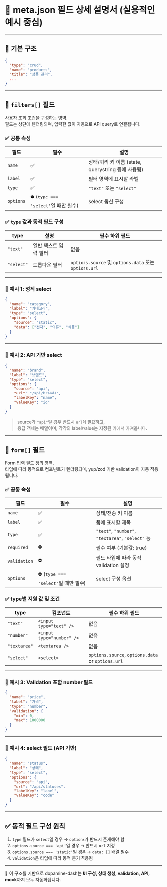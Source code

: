 # 📘 meta.json 필드 상세 설명서 (실용적인 예시 중심)

---

## 🧱 기본 구조

```json
{
  "type": "crud",
  "name": "products",
  "title": "상품 관리",
  ...
}
```

---

## 🔹 `filters[]` 필드

사용자 조회 조건을 구성하는 영역.  
필드는 상단에 렌더링되며, 입력한 값이 자동으로 API query로 연결됩니다.

### ✅ 공통 속성

| 필드 | 필수 | 설명 |
|------|------|------|
| `name` | ✅ | 상태/쿼리 키 이름 (state, querystring 등에 사용됨) |
| `label` | ✅ | 필터 영역에 표시할 라벨 |
| `type` | ✅ | `"text"` 또는 `"select"` |
| `options` | ⛔ (`type === 'select'`일 때만 필수) | select 옵션 구성 |

### ✅ `type` 값과 동적 필드 구성

| type | 설명 | 필수 하위 필드 |
|------|------|----------------|
| `"text"` | 일반 텍스트 입력 필터 | 없음 |
| `"select"` | 드롭다운 필터 | `options.source` 및 `options.data` 또는 `options.url` |

---

### 🔸 예시 1: 정적 select

```json
{
  "name": "category",
  "label": "카테고리",
  "type": "select",
  "options": {
    "source": "static",
    "data": ["전자", "의류", "식품"]
  }
}
```

---

### 🔸 예시 2: API 기반 select

```json
{
  "name": "brand",
  "label": "브랜드",
  "type": "select",
  "options": {
    "source": "api",
    "url": "/api/brands",
    "labelKey": "name",
    "valueKey": "id"
  }
}
```

> source가 `"api"`일 경우 반드시 `url`이 필요하고,  
> 응답 객체는 배열이며, 각각의 label/value는 지정된 키에서 가져옵니다.

---

## 🔹 `form[]` 필드

Form 입력 필드 정의 영역.  
타입에 따라 동적으로 컴포넌트가 렌더링되며, yup/zod 기반 validation이 자동 적용됩니다.

### ✅ 공통 속성

| 필드 | 필수 | 설명 |
|------|------|------|
| `name` | ✅ | 상태/전송 키 이름 |
| `label` | ✅ | 폼에 표시할 제목 |
| `type` | ✅ | `"text"`, `"number"`, `"textarea"`, `"select"` 등 |
| `required` | ⛔ | 필수 여부 (기본값: true) |
| `validation` | ⛔ | 필드 타입에 따라 동적 validation 설정 |
| `options` | ⛔ (`type === 'select'`일 때만 필수) | select 구성 옵션

### ✅ type별 지원 값 및 조건

| type | 컴포넌트 | 필수 하위 필드 |
|------|----------|----------------|
| `"text"` | `<input type="text" />` | 없음 |
| `"number"` | `<input type="number" />` | 없음 |
| `"textarea"` | `<textarea />` | 없음 |
| `"select"` | `<select>` | `options.source`, `options.data` or `options.url` |

---

### 🔸 예시 3: Validation 포함 number 필드

```json
{
  "name": "price",
  "label": "가격",
  "type": "number",
  "validation": {
    "min": 0,
    "max": 1000000
  }
}
```

---

### 🔸 예시 4: select 필드 (API 기반)

```json
{
  "name": "status",
  "label": "상태",
  "type": "select",
  "options": {
    "source": "api",
    "url": "/api/statuses",
    "labelKey": "label",
    "valueKey": "code"
  }
}
```

---

## ✅ 동적 필드 구성 원칙

1. `type` 필드가 `select`일 경우 → `options`가 반드시 존재해야 함
2. `options.source === 'api'`일 경우 → 반드시 `url` 지정
3. `options.source === 'static'`일 경우 → `data: []` 배열 필수
4. `validation`은 타입에 따라 동적 분기 적용됨

---

📌 이 구조를 기반으로 dopamine-dash는 **UI 구성, 상태 생성, validation, API, mock**까지 모두 자동화됩니다.
